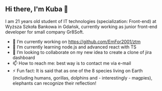 ## Hi there, I'm Kuba 👋

I am 21 years old student of IT technologies (specialization: Front-end) at Wyższa Szkoła Bankowa in Gdańsk, currently working as junior front-end developer for small company Gr8Soft.

- 🔭 I’m currently working on https://github.com/EmFor2001/ztm
- 🌱 I’m currently learning node.js and advanced react with TS
- 👯 I’m looking to collaborate on my new idea to create a clone of jira dashboard
- 📫 How to reach me: best way is to contact me via e-mail
- ⚡ Fun fact: It is said that as one of the 8 species living on Earth (including humans, gorillas, dolphins and - interestingly - magpies), elephants can recognize their reflection!
